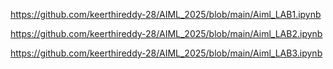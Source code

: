 https://github.com/keerthireddy-28/AIML_2025/blob/main/Aiml_LAB1.ipynb

https://github.com/keerthireddy-28/AIML_2025/blob/main/Aiml_LAB2.ipynb

https://github.com/keerthireddy-28/AIML_2025/blob/main/Aiml_LAB3.ipynb
